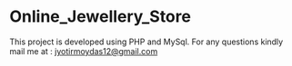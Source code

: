 # Online_Jewellery_Store
This project is developed using PHP and MySql. For any questions kindly mail me at : jyotirmoydas12@gmail.com
